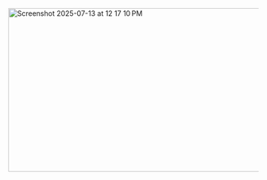 <img width="715" height="330" alt="Screenshot 2025-07-13 at 12 17 10 PM" src="https://github.com/user-attachments/assets/b833d094-2c88-4267-884b-4f8ebce510a4" />
